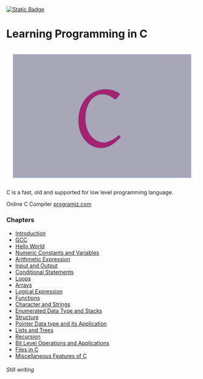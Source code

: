 
[![Static Badge](https://img.shields.io/badge/Home-maker?labelColor=grey&color=grey)](https://baponkar.github.io/Learning-C)


# Learning Programming in C



![Cover Image](./image/c.png)


C is a fast, old and supported for low level programming language. 

Online C Compiler [programiz.com](https://www.programiz.com/c-programming/online-compiler/)


### Chapters 

* [Introduction](./Introduction/Introduction.md)
* [GCC](./Gcc/Gcc.md)
* [Hello World](./Hello-World/Hello-World.md)
* [Numeric Constants and Variables]()
* [Arithmetic Expression]()
* [Input and Output]()
* [Conditional Statements]()
* [Loops]()
* [Arrays]()
* [Logical Expression]()
* [Functions]()
* [Character and Strings]()
* [Enumerated Data Type and Stacks]()
* [Structure]()
* [Pointer Data type and its Application](./Pointer-Data-Type-and-its-Application/Pointer-Data-Type-and-its-Application.md)
* [Lists and Trees]()
* [Recursion]()
* [Bit Level Operations and Applications]()
* [Files in C]()
* [Miscellaneous Features of C]()

###### Still writing
